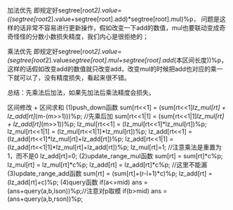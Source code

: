 加法优先
即规定好segtree[root*2].value=((segtree[root*2].value+segtree[root].add)*segtree[root].mul)%p，
问题是这样的话非常不容易进行更新操作，假如改变一下add的数值，mul也要联动变成奇奇怪怪的分数小数损失精度，我们内心是很拒绝的；

乘法优先
即规定好segtree[root*2].value=(segtree[root*2].value*segtree[root].mul+segtree[root].add*(本区间长度))%p，
这样的话假如改变add的数值就只改变add，改变mul的时候把add也对应的乘一下就可以了，没有精度损失，看起来很不错。

总结：先乘法后加法，如果先加法后乘法精度会损失。

区间修改 + 区间求和
(1)push_down函数
    sum[rt<<1] = (sum[rt<<1]*lz_mul[rt] + lz_add[rt]*(m-(m>>1)))%p; //先乘后加
	  sum[rt<<1|1] = (sum[rt<<1|1]*lz_mul[rt] + lz_add[rt]*(m>>1))%p;
	  lz_mul[rt<<1] = (lz_mul[rt<<1]*lz_mul[rt])%p;
	  lz_mul[rt<<1|1] = (lz_mul[rt<<1|1]*lz_mul[rt])%p;
	  lz_add[rt<<1] = (lz_add[rt<<1]*lz_mul[rt]+lz_add[rt])%p;
  	lz_add[rt<<1|1] = (lz_add[rt<<1|1]*lz_mul[rt]+lz_add[rt])%p;
	  lz_mul[rt]=1;  //注意乘法是重置为1，而不是0
  	lz_add[rt]=0;
(2)update_range_mul函数
    sum[rt] = sum[rt]*c%p;
		lz_mul[rt] = lz_mul[rt]*c%p;
		lz_add[rt] = lz_add[rt]*c%p; //这里不能漏
(3)update_range_add函数
    sum[rt] = (sum[rt]+(r-l+1)*c)%p;
		lz_add[rt] = (lz_add[rt]+c)%p;
(4)query函数
  if(a<=mid) ans = (ans+query(a,b,lson))%p;//注意对p取模
	if(b>mid) ans = (ans+query(a,b,rson))%p;
